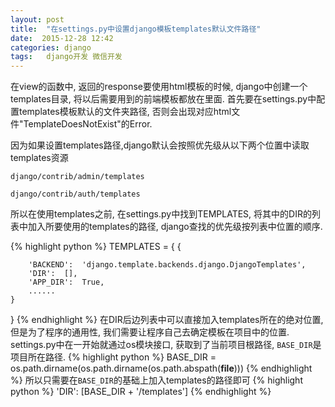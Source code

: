 ```yaml
---
layout: post
title:  "在settings.py中设置django模板templates默认文件路径"
date:  2015-12-28 12:42 
categories: django
tags:   django开发 微信开发
---
```

在view的函数中, 返回的response要使用html模板的时候, django中创建一个templates目录, 将以后需要用到的前端模板都放在里面. 首先要在settings.py中配置templates模板默认的文件夹路径, 否则会出现对应html文件"TemplateDoesNotExist"的Error.

因为如果设置templates路径,django默认会按照优先级从以下两个位置中读取templates资源

`django/contrib/admin/templates`

`django/contrib/auth/templates`

所以在使用templates之前, 在settings.py中找到TEMPLATES, 将其中的DIR的列表中加入所要使用的templates的路径, django查找的优先级按列表中位置的顺序.

{% highlight python %}
TEMPLATES = {
    {

        'BACKEND':  'django.template.backends.django.DjangoTemplates',
        'DIR':  [],
        'APP_DIR':  True,
        ......
    }
}
{% endhighlight %}
在DIR后边列表中可以直接加入templates所在的绝对位置, 但是为了程序的通用性, 我们需要让程序自己去确定模板在项目中的位置. settings.py中在一开始就通过os模块接口, 获取到了当前项目根路径, `BASE_DIR`是项目所在路径.
{% highlight python %}
BASE_DIR = os.path.dirname(os.path.dirname(os.path.abspath(__file__)))
{% endhighlight %}
所以只需要在`BASE_DIR`的基础上加入templates的路径即可
{% highlight python %}
'DIR':  [BASE_DIR + '/templates']
{% endhighlight %}
